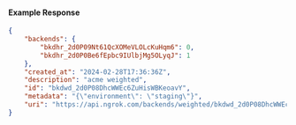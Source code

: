 <!-- Code generated for API Clients. DO NOT EDIT. -->

#### Example Response

```json
{
	"backends": {
		"bkdhr_2d0P09Nt61QcXOMeVLOLcKuHqm6": 0,
		"bkdhr_2d0P0Be6fEpbc9IUlbjMg5OLyqJ": 1
	},
	"created_at": "2024-02-28T17:36:36Z",
	"description": "acme weighted",
	"id": "bkdwd_2d0P08DhcWWEc6ZuHisWBKeoavY",
	"metadata": "{\"environment\": \"staging\"}",
	"uri": "https://api.ngrok.com/backends/weighted/bkdwd_2d0P08DhcWWEc6ZuHisWBKeoavY"
}
```
